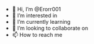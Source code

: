 - 👋 Hi, I’m @Erorr001
- 👀 I’m interested in   
- 🌱 I’m currently learning   
- 💞️ I’m looking to collaborate on
- 📫 How to reach me   
